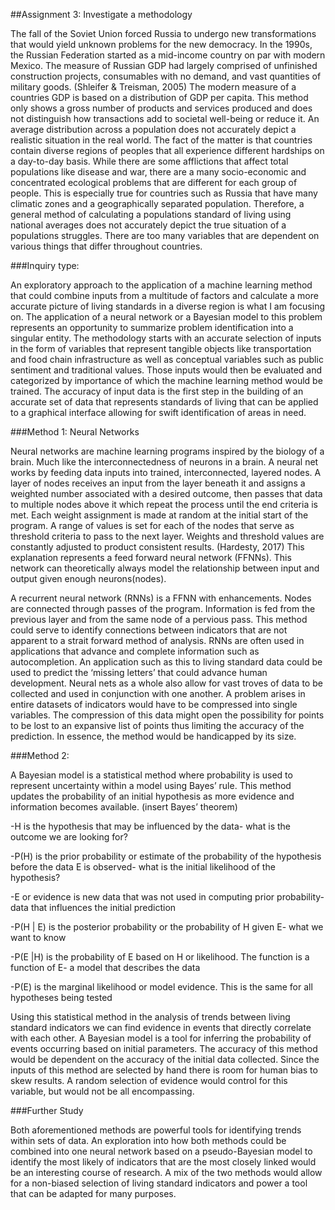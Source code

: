 ##Assignment 3: Investigate a methodology

The fall of the Soviet Union forced Russia to undergo new transformations that would yield unknown problems for the new democracy. In the 1990s, the Russian Federation started as a mid-income country on par with modern Mexico. The measure of Russian GDP had largely comprised of unfinished construction projects, consumables with no demand, and vast quantities of military goods. (Shleifer & Treisman, 2005) The modern measure of a countries GDP is based on a distribution of GDP per capita. This method only shows a gross number of products and services produced and does not distinguish how transactions add to societal well-being or reduce it. An average distribution across a population does not accurately depict a realistic situation in the real world. The fact of the matter is that countries contain diverse regions of peoples that all experience different hardships on a day-to-day basis. While there are some afflictions that affect total populations like disease and war, there are a many socio-economic and concentrated ecological problems that are different for each group of people. This is especially true for countries such as Russia that have many climatic zones and a geographically separated population. Therefore, a general method of calculating a populations standard of living using national averages does not accurately depict the true situation of a populations struggles. There are too many variables that are dependent on various things that differ throughout countries.

###Inquiry type:	

An exploratory approach to the application of a machine learning method that could combine inputs from a multitude of factors and calculate a more accurate picture of living standards in a diverse region is what I am focusing on. The application of a neural network or a Bayesian model to this problem represents an opportunity to summarize problem identification into a singular entity. The methodology starts with an accurate selection of inputs in the form of variables that represent tangible objects like transportation and food chain infrastructure as well as conceptual variables such as public sentiment and traditional values. Those inputs would then be evaluated and categorized by importance of which the machine learning method would be trained. The accuracy of input data is the first step in the building of an accurate set of data that represents standards of living that can be applied to a graphical interface allowing for swift identification of areas in need.

###Method 1: Neural Networks

Neural networks are machine learning programs inspired by the biology of a brain. Much like the interconnectedness of neurons in a brain. A neural net works by feeding data inputs into trained, interconnected, layered nodes. A layer of nodes receives an input from the layer beneath it and assigns a weighted number associated with a desired outcome, then passes that data to multiple nodes above it which repeat the process until the end criteria is met. Each weight assignment is made at random at the initial start of the program. A range of values is set for each of the nodes that serve as threshold criteria to pass to the next layer. Weights and threshold values are constantly adjusted to product consistent results. (Hardesty, 2017) This explanation represents a feed forward neural network (FFNNs). This network can theoretically always model the relationship between input and output given enough neurons(nodes). 

A recurrent neural network (RNNs) is a FFNN with enhancements. Nodes are connected through passes of the program. Information is fed from the previous layer and from the same node of a pervious pass. This method could serve to identify connections between indicators that are not apparent to a strait forward method of analysis. RNNs are often used in applications that advance and complete information such as autocompletion. An application such as this to living standard data could be used to predict the ‘missing letters’ that could advance human development. Neural nets as a whole also allow for vast troves of data to be collected and used in conjunction with one another. A problem arises in entire datasets of indicators would have to be compressed into single variables. The compression of this data might open the possibility for points to be lost to an expansive list of points thus limiting the accuracy of the prediction. In essence, the method would be handicapped by its size.  

###Method 2: 

A Bayesian model is a statistical method where probability is used to represent uncertainty within a model using Bayes’ rule. This method updates the probability of an initial hypothesis as more evidence and information becomes available. 
(insert Bayes’ theorem)

-H is the hypothesis that may be influenced by the data- what is the outcome we are looking for?

-P(H) is the prior probability or estimate of the probability of the hypothesis before the data E is observed- what is the initial likelihood of the hypothesis?

-E or evidence is new data that was not used in computing prior probability- data that influences the initial prediction

-P(H | E) is the posterior probability or the probability of H given E- what we want to know

-P(E |H) is the probability of E based on H or likelihood. The function is a function of E- a model that describes the data

-P(E) is the marginal likelihood or model evidence. This is the same for all hypotheses being tested

Using this statistical method in the analysis of trends between living standard indicators we can find evidence in events that directly correlate with each other. A Bayesian model is a tool for inferring the probability of events occurring based on initial parameters. The accuracy of this method would be dependent on the accuracy of the initial data collected. Since the inputs of this method are selected by hand there is room for human bias to skew results. A random selection of evidence would control for this variable, but would not be all encompassing.

###Further Study
	
  Both aforementioned methods are powerful tools for identifying trends within sets of data. An exploration into how both methods could be combined into one neural network based on a pseudo-Bayesian model to identify the most likely of indicators that are the most closely linked would be an interesting course of research. A mix of the two methods would allow for a non-biased selection of living standard indicators and power a tool that can be adapted for many purposes. 
